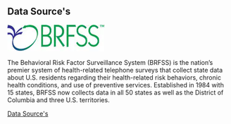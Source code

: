 ## Data Source's

![BRFSS](Resources/BRFSS.jpg)

The Behavioral Risk Factor Surveillance System (BRFSS) is the nation’s premier system of health-related telephone surveys that collect state data about U.S. residents regarding their health-related risk behaviors, chronic health conditions, and use of preventive services. Established in 1984 with 15 states, BRFSS now collects data in all 50 states as well as the District of Columbia and three U.S. territories.

[Data Source's](https://www.cdc.gov/brfss/annual_data/annual_2023.html)


